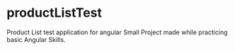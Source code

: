 # productListTest
Product List test application for angular 
Small Project made while practicing basic Angular Skills. 
